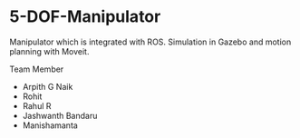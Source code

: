 # 5-DOF-Manipulator
Manipulator which is integrated with ROS.
Simulation in Gazebo and motion planning with Moveit.

Team Member
- Arpith G Naik
- Rohit
- Rahul R
- Jashwanth Bandaru
- Manishamanta
